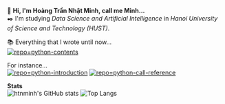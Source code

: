 :wave: **Hi, I'm Hoàng Trần Nhật Minh, call me Minh...** <br>
:black_nib: I'm studying _Data Science and Artificial Intelligence_ in _Hanoi University of Science and Technology (HUST)_.

<!--
[![FreeCodeCamp](https://img.shields.io/badge/Freecodecamp-%23123.svg?&style=for-the-badge&logo=freecodecamp&logoColor=green)](https://www.freecodecamp.org/htnminh) 
![GitHub](https://img.shields.io/badge/github-%23121011.svg?style=for-the-badge&logo=github&logoColor=white) 
![Discord](https://img.shields.io/badge/%3CServer%3E-%237289DA.svg?style=for-the-badge&logo=discord&logoColor=white)
![Facebook](https://img.shields.io/badge/Facebook-%231877F2.svg?style=for-the-badge&logo=Facebook&logoColor=white)
![Gmail](https://img.shields.io/badge/Gmail-D14836?style=for-the-badge&logo=gmail&logoColor=white)
![LinkedIn](https://img.shields.io/badge/linkedin-%230077B5.svg?style=for-the-badge&logo=linkedin&logoColor=white)
![Linktree](https://img.shields.io/badge/linktree-1de9b6?style=for-the-badge&logo=linktree&logoColor=white)
![Outlook](https://img.shields.io/badge/Microsoft_Outlook-0078D4?style=for-the-badge&logo=microsoft-outlook&logoColor=white)
![Codecademy](https://img.shields.io/badge/Codecademy-FFF0E5?style=for-the-badge&logo=codecademy&logoColor=1F243A)
![Codewars](https://img.shields.io/badge/Codewars-B1361E?style=for-the-badge&logo=codewars&logoColor=grey)
![Coursera](https://img.shields.io/badge/Coursera-%230056D2.svg?style=for-the-badge&logo=Coursera&logoColor=white)
![Datacamp](https://img.shields.io/badge/Datacamp-05192D?style=for-the-badge&logo=datacamp&logoColor=03E860)
![Repl.it](https://img.shields.io/badge/Repl.it-%230D101E.svg?style=for-the-badge&logo=replit&logoColor=white)
![HackerRank](https://img.shields.io/badge/-Hackerrank-2EC866?style=for-the-badge&logo=HackerRank&logoColor=white)
![Steam](https://img.shields.io/badge/steam-%23000000.svg?style=for-the-badge&logo=steam&logoColor=white)
<br>
![Python](https://img.shields.io/badge/python-3670A0?style=for-the-badge&logo=python&logoColor=ffdd54) 
![LaTeX](https://img.shields.io/badge/latex-%23008080.svg?style=for-the-badge&logo=latex&logoColor=white) 
![Markdown](https://img.shields.io/badge/markdown-%23000000.svg?style=for-the-badge&logo=markdown&logoColor=white) 
<br>
![Adobe Acrobat Reader](https://img.shields.io/badge/Adobe%20Acrobat%20Reader-EC1C24.svg?style=for-the-badge&logo=Adobe%20Acrobat%20Reader&logoColor=white)
![Jupyter Notebook](https://img.shields.io/badge/jupyter-%23FA0F00.svg?style=for-the-badge&logo=jupyter&logoColor=white)
![PyCharm](https://img.shields.io/badge/pycharm-143?style=for-the-badge&logo=pycharm&logoColor=black&color=black&labelColor=green)
![Visual Studio Code](https://img.shields.io/badge/Visual%20Studio%20Code-0078d7.svg?style=for-the-badge&logo=visual-studio-code&logoColor=white)
![GitHub](https://img.shields.io/badge/github-%23121011.svg?style=for-the-badge&logo=github&logoColor=white)
![Stack Overflow](https://img.shields.io/badge/-Stackoverflow-FE7A16?style=for-the-badge&logo=stack-overflow&logoColor=white)
![Windows](https://img.shields.io/badge/Windows-0078D6?style=for-the-badge&logo=windows&logoColor=white)
![Google Chrome](https://img.shields.io/badge/Google%20Chrome-4285F4?style=for-the-badge&logo=GoogleChrome&logoColor=white)
![Microsoft Access](https://img.shields.io/badge/Microsoft_Access-A4373A?style=for-the-badge&logo=microsoft-access&logoColor=white)
![Microsoft Excel](https://img.shields.io/badge/Microsoft_Excel-217346?style=for-the-badge&logo=microsoft-excel&logoColor=white)
![Microsoft Office](https://img.shields.io/badge/Microsoft_Office-D83B01?style=for-the-badge&logo=microsoft-office&logoColor=white)
![Google](https://img.shields.io/badge/google-4285F4?style=for-the-badge&logo=google&logoColor=white)
![Trello](https://img.shields.io/badge/Trello-%23026AA7.svg?style=for-the-badge&logo=Trello&logoColor=white)
<br>
![Keras](https://img.shields.io/badge/Keras-%23D00000.svg?style=for-the-badge&logo=Keras&logoColor=white)
![NumPy](https://img.shields.io/badge/numpy-%23013243.svg?style=for-the-badge&logo=numpy&logoColor=white)
![Pandas](https://img.shields.io/badge/pandas-%23150458.svg?style=for-the-badge&logo=pandas&logoColor=white)
![Plotly](https://img.shields.io/badge/Plotly-%233F4F75.svg?style=for-the-badge&logo=plotly&logoColor=white)
![PyTorch](https://img.shields.io/badge/PyTorch-%23EE4C2C.svg?style=for-the-badge&logo=PyTorch&logoColor=white)
![scikit-learn](https://img.shields.io/badge/scikit--learn-%23F7931E.svg?style=for-the-badge&logo=scikit-learn&logoColor=white)
![SciPy](https://img.shields.io/badge/SciPy-%230C55A5.svg?style=for-the-badge&logo=scipy&logoColor=%white)
![TensorFlow](https://img.shields.io/badge/TensorFlow-%23FF6F00.svg?style=for-the-badge&logo=TensorFlow&logoColor=white)
`matplotlib`
-->

:books: Everything that I wrote until now... <br>
[![repo=python-contents](https://github-readme-stats-htnminh.vercel.app/api/pin/?username=htnminh&repo=python-contents&bg_color=292929&title_color=00fff7&text_color=f0f0f0&icon_color=fbff00&hide_border=true&show_owner=false&cache_seconds=1800&border_radius=40)](https://github.com/htnminh/python-contents)


For instance... <br>
[![repo=python-introduction](https://github-readme-stats-htnminh.vercel.app/api/pin/?username=htnminh&repo=python-introduction&bg_color=292929&title_color=00fff7&text_color=f0f0f0&icon_color=fbff00&hide_border=true&show_owner=false&cache_seconds=1800&border_radius=40)](https://github.com/htnminh/python-introduction)
[![repo=python-call-reference](https://github-readme-stats-htnminh.vercel.app/api/pin/?username=htnminh&repo=python-call-reference&bg_color=292929&title_color=00fff7&text_color=f0f0f0&icon_color=fbff00&hide_border=true&show_owner=false&cache_seconds=1800&border_radius=40)](https://github.com/htnminh/python-call-reference)


**Stats** <br>
![htnminh's GitHub stats](https://github-readme-stats-htnminh.vercel.app/api?username=htnminh&count_private=true&show_icons=true&hide_border=true&cache_seconds=1800&bg_color=292929&title_color=00fff7&text_color=f0f0f0&icon_color=fbff00&border_radius=40&custom_title=My%20GitHub%20Stats)
![Top Langs](https://github-readme-stats-htnminh.vercel.app/api/top-langs/?username=htnminh&bg_color=292929&title_color=00fff7&text_color=f0f0f0&icon_color=fbff00&custom_title=My%20Most%20Used%20Languages&card_width=280&hide_border=true&cache_seconds=1800&layout=compact&border_radius=40)


<!--
[![repo=python-introduction-exercises](https://github-readme-stats-htnminh.vercel.app/api/pin/?username=htnminh&repo=python-introduction-exercises&bg_color=292929&title_color=00fff7&text_color=f0f0f0&icon_color=fbff00&hide_border=true&show_owner=true&cache_seconds=1800&border_radius=40)](https://github.com/htnminh/python-introduction-exercises)
-->



<!--

[![repo=pdf-python-books-docs](https://github-readme-stats-htnminh.vercel.app/api/pin/?username=htnminh&repo=pdf-python-books-docs&bg_color=121212&title_color=ff42ba&text_color=EFC663&icon_color=2CBF6D&hide_border=true&show_owner=true&cache_seconds=1800)](https://github.com/htnminh/pdf-python-books-docs)

[![repo=python-ex-intro-to-prog](https://github-readme-stats-htnminh.vercel.app/api/pin/?username=htnminh&repo=python-ex-intro-to-prog&bg_color=121212&title_color=ff42ba&text_color=EFC663&icon_color=2CBF6D&hide_border=true&show_owner=true&cache_seconds=1800)](https://github.com/htnminh/python-ex-intro-to-prog)

![htnminh's GitHub stats](https://github-readme-stats-htnminh.vercel.app/api?username=htnminh&count_private=true&show_icons=true&hide_border=true&cache_seconds=1800&bg_color=121212&title_color=ff42ba&text_color=EFC663&icon_color=2CBF6D)

![Top Langs](https://github-readme-stats-htnminh.vercel.app/api/top-langs/?username=htnminh&bg_color=121212&title_color=ff42ba&text_color=EFC663&custom_title=Ho%C3%A0ng%20Tr%E1%BA%A7n%20Nh%E1%BA%ADt%20Minh%27s%0A%0AMost%20Used%20Languages&card_width=445&hide_border=true&cache_seconds=1800&layout=compact)

-->
